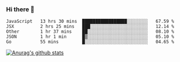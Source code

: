 ### Hi there 👋



<!--
**webB1an/webB1an** is a ✨ _special_ ✨ repository because its `README.md` (this file) appears on your GitHub profile.

Here are some ideas to get you started:

- 🔭 I’m currently working on ...
- 🌱 I’m currently learning ...
- 👯 I’m looking to collaborate on ...
- 🤔 I’m looking for help with ...
- 💬 Ask me about ...
- 📫 How to reach me: ...
- 😄 Pronouns: ...
- ⚡ Fun fact: ...
-->

<!--START_SECTION:waka-->
```text
JavaScript   13 hrs 30 mins  █████████████████░░░░░░░░   67.59 % 
JSX          2 hrs 25 mins   ███░░░░░░░░░░░░░░░░░░░░░░   12.14 % 
Other        1 hr 37 mins    ██░░░░░░░░░░░░░░░░░░░░░░░   08.10 % 
JSON         1 hr 1 min      █▒░░░░░░░░░░░░░░░░░░░░░░░   05.10 % 
Go           55 mins         █░░░░░░░░░░░░░░░░░░░░░░░░   04.65 % 
```
<!--END_SECTION:waka-->


[![Anurag's github stats](https://github-readme-stats.vercel.app/api?username=webB1an&show_icons=true&theme=radical)](https://github.com/anuraghazra/github-readme-stats)

